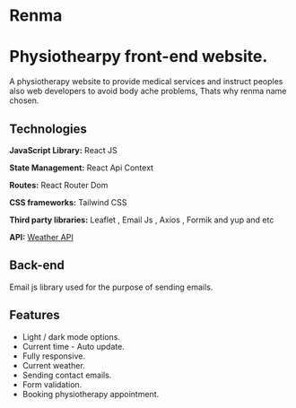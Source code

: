 # Renma

# Physiothearpy front-end website.

A physiotherapy website to provide medical services and instruct peoples also web developers to avoid body ache problems, Thats why renma name chosen.  


## Technologies

**JavaScript Library:** React JS

**State Management:** React Api Context

**Routes:** React Router Dom

**CSS frameworks:** Tailwind CSS

**Third party libraries:** Leaflet , Email Js , Axios , Formik and yup and etc

**API:**  [Weather API](https://www.weatherapi.com/api-explorer.aspx)

## Back-end
Email js library used for the purpose of sending emails.

## Features

- Light / dark mode options.
- Current time - Auto update.
- Fully responsive.
- Current weather.
- Sending contact emails.
- Form validation.
- Booking physiotherapy appointment.
